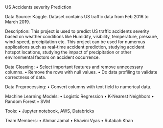 US Accidents severity Prediction

Data Source: Kaggle. Dataset contains US traffic data from Feb 2016 to March 2019.

Description: This project is used to predict US traffic accidents severity based on weather conditions like Humidity, visibility, temperature, pressure, wind-speed, precipitation etc.
This project can be used for numerous applications such as real-time accident prediction, studying accident hotspot locations, studying the impact of precipitation or other environmental factors on accident occurrence.

Data Cleaning: 
•	Select important features and remove unnecessary columns.
•	Remove the rows with null values.
•	Do data profiling to validate correctness of data.

Data Preprocessing: 
•	Convert columns with text field to numerical data.

Machine Learning Models:
•	Logistic Regression
•	K-Nearest Neighbors
•	Random Forest
•	SVM


Tools:
•	Jupyter notebook, AWS, Databricks

Team Members:
•	Ahmar Jamal
•	Bhavini Vyas
•	Rutabah Khan

